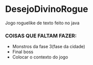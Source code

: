 # DesejoDivinoRogue
Jogo roguelike de texto feito no java

### COISAS QUE FALTAM FAZER:

- Monstros da fase 3(fase da cidade)
- Final boss
- Colocar o contexto do jogo
